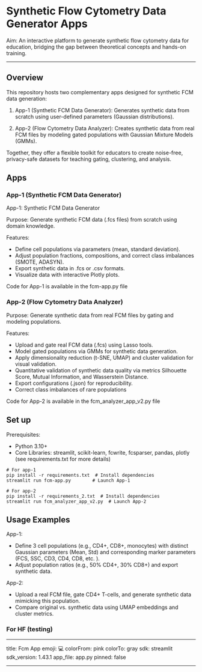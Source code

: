 # Synthetic Flow Cytometry Data Generator Apps
Aim: An interactive platform to generate synthetic flow cytometry data for education, bridging the gap between theoretical concepts and hands-on training.

---
## Overview 
This repository hosts two complementary apps designed for synthetic FCM data generation:

1. App-1 (Synthetic FCM Data Generator): Generates synthetic data from scratch using user-defined parameters (Gaussian distributions).

2. App-2 (Flow Cytometry Data Analyzer): Creates synthetic data from real FCM files by modeling gated populations with Gaussian Mixture Models (GMMs).

Together, they offer a flexible toolkit for educators to create noise-free, privacy-safe datasets for teaching gating, clustering, and analysis.

## Apps

### App-1  (Synthetic FCM Data Generator)
App-1: Synthetic FCM Data Generator

Purpose: Generate synthetic FCM data (.fcs files) from scratch using domain knowledge.

Features:

   - Define cell populations via parameters (mean, standard deviation).
   - Adjust population fractions, compositions, and correct class imbalances (SMOTE, ADASYN).
   - Export synthetic data in .fcs or .csv formats.
   - Visualize data with interactive Plotly plots.

Code for App-1 is available in the fcm-app.py file

### App-2 (Flow Cytometry Data Analyzer)
Purpose: Generate synthetic data from real FCM files by gating and modeling populations.

Features:

   - Upload and gate real FCM data (.fcs) using Lasso tools.
   - Model gated populations via GMMs for synthetic data generation.
   - Apply dimensionality reduction (t-SNE, UMAP) and cluster validation for visual validation.
   - Quantitative validation of synthetic data quality via metrics Silhouette Score, Mutual Information, and Wasserstein Distance.
   - Export configurations (.json) for reproducibility.
   - Correct class imbalances of rare populations 

Code for App-2  is available in the fcm_analyzer_app_v2.py file

## Set up 

Prerequisites:
 - Python 3.10+
 - Core Libraries: streamlit, scikit-learn, fcwrite, fcsparser, pandas, plotly (see requirements.txt for more details)


```
# For app-1
pip install -r requirements.txt  # Install dependencies
streamlit run fcm-app.py        # Launch App-1

# For app-2
pip install -r requirements_2.txt  # Install dependencies
streamlit run fcm_analyzer_app_v2.py  # Launch App-2
```

## Usage Examples

App-1:

- Define 3 cell populations (e.g., CD4+, CD8+, monocytes) with distinct Gaussian parameters (Mean, Std) and corresponding marker parameters (FCS, SSC, CD3, CD4, CD8, etc. ).
- Adjust population ratios (e.g., 50% CD4+, 30% CD8+) and export synthetic data.

App-2:

- Upload a real FCM file, gate CD4+ T-cells, and generate synthetic data mimicking this population.
- Compare original vs. synthetic data using UMAP embeddings and cluster metrics.



### For HF (testing)

---

title: Fcm App
emoji: 💻
colorFrom: pink
colorTo: gray
sdk: streamlit
sdk_version: 1.43.1
app_file: app.py
pinned: false

---

 
